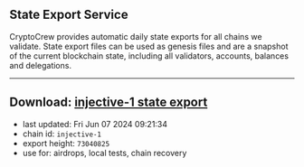 ## State Export Service
CryptoCrew provides automatic daily state exports for all chains we validate. State export files can be used as genesis files and are a snapshot of the current blockchain state, including all validators, accounts, balances and delegations.

---
**Download: [injective-1 state export](https://dl-eu2.ccvalidators.com/SERVICE/injective/injective-1_export_73040825.json)**
---

- last updated: Fri Jun 07 2024 09:21:34
- chain id: `injective-1`
- export height: `73040825`
- use for: airdrops, local tests, chain recovery

